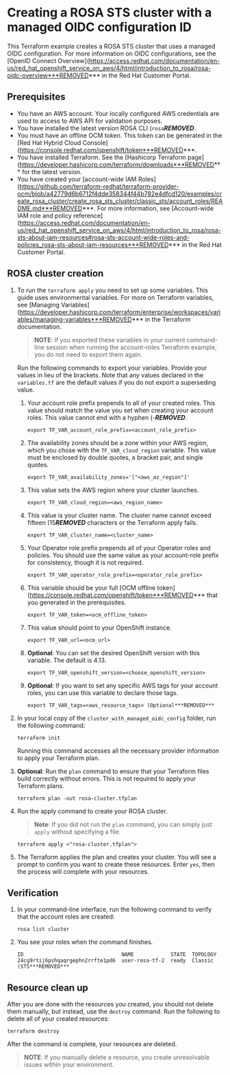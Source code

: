 # Creating a ROSA STS cluster with a managed OIDC configuration ID

This Terraform example creates a ROSA STS cluster that uses a managed OIDC configuration. For more information on OIDC configurations, see the [OpenID Connect Overview](https://access.redhat.com/documentation/en-us/red_hat_openshift_service_on_aws/4/html/introduction_to_rosa/rosa-oidc-overview***REMOVED*** in the Red Hat Customer Portal.

## Prerequisites

* You have an AWS account. Your locally configured AWS credentials are used to access to AWS API for validation purposes.
* You have installed the latest version ROSA CLI (`rosa`***REMOVED***.
* You must have an offline OCM token. This token can be generated in the [Red Hat Hybrid Cloud Console](https://console.redhat.com/openshift/token***REMOVED***.
* You have installed Terraform. See the [Hashicorp Terraform page](https://developer.hashicorp.com/terraform/downloads***REMOVED*** for the latest version.
* You have created your [account-wide IAM Roles](https://github.com/terraform-redhat/terraform-provider-ocm/blob/a42779d6b6712f4dde358344f44b782e4dfcd120/examples/create_rosa_cluster/create_rosa_sts_cluster/classic_sts/account_roles/README.md***REMOVED***. For more information, see [Account-wide IAM role and policy reference](https://access.redhat.com/documentation/en-us/red_hat_openshift_service_on_aws/4/html/introduction_to_rosa/rosa-sts-about-iam-resources#rosa-sts-account-wide-roles-and-policies_rosa-sts-about-iam-resources***REMOVED*** in the Red Hat Customer Portal.


## ROSA cluster creation

1. To run the `terraform apply` you need to set up some variables. This guide uses environmental variables. For more on Terraform variables, see [Managing Variables](https://developer.hashicorp.com/terraform/enterprise/workspaces/variables/managing-variables***REMOVED*** in the Terraform documentation.

   > **NOTE**: If you exported these variables in your current command-line session when running the account-roles Terraform example, you do not need to export them again.

   Run the following commands to export your variables. Provide your values in lieu of the brackets. Note that any values declared in the `variables.tf` are the default values if you do not export a superseding value.
        
    1. Your account role prefix prepends to all of your created roles. This value should match the value you set when creating your account roles. This value cannot end with a hyphen (-***REMOVED***.
        ```
        export TF_VAR_account_role_prefix=<account_role_prefix>
        ```
    2. The availability zones should be a zone within your AWS region, which you chose with the `TF_VAR_cloud_region` variable. This value must be enclosed by double quotes, a bracket pair, and single quotes.     
        ```    
        export TF_VAR_availability_zones='["<aws_az_region"]' 
        ```
    3. This value sets the AWS region where your cluster launches.
        ```
        export TF_VAR_cloud_region=<aws_region_name>
        ```
    4.  This value is your cluster name. The cluster name cannot exceed fifteen (15***REMOVED*** characters or the Terraform apply fails.  
        ```
        export TF_VAR_cluster_name=<cluster_name>
        ```
    5.  Your Operator role prefix prepends all of your Operator roles and policies. You should use the same value as your account-role prefix for consistency, though it is not required.
        ```
        export TF_VAR_operator_role_prefix=<operator_role_prefix>
        ```
    6.  This variable should be your full [OCM offline token](https://console.redhat.com/openshift/token***REMOVED*** that you generated in the prerequisites.  
        ```
        export TF_VAR_token=<ocm_offline_token> 
        ```
    7.  This value should point to your OpenShift instance.  
        ```
        export TF_VAR_url=<ocm_url>
        ```
    8.  **Optional**: You can set the desired OpenShift version with this variable. The default is 4.13.
        ```    
        export TF_VAR_openshift_version=<choose_openshift_version>
        ```
    9.  **Optional**: If you want to set any specific AWS tags for your account roles, you can use this variable to declare those tags.   
         ```    
         export TF_VAR_tags=<aws_resource_tags> (Optional***REMOVED*** 
         ```      
1. In your local copy of the `cluster_with_managed_oidc_config` folder, run the following command:
   ````
   terraform init
   ````
   Running this command accesses all the necessary provider information to apply your Terraform plan.
1. **Optional**: Run the `plan` command to ensure that your Terraform files build correctly without errors. This is not required to apply your Terraform plans.
   ````
   terraform plan -out rosa-cluster.tfplan
   ````
1. Run the apply command to create your ROSA cluster. 

   > **Note**: If you did not run the `plan` command, you can simply just `apply` without specifying a file.

    ````
    terraform apply <"rosa-cluster.tfplan">
    ````
1. The Terraform applies the plan and creates your cluster. You will see a prompt to confirm you want to create these resources. Enter `yes`, then the process will complete with your resources.

## Verification

1. In your command-line interface, run the following command to verify that the account roles are created:
    ````
    rosa list cluster
    ````
1. You see your roles when the command finishes. 
    ````
    ID                                NAME            STATE  TOPOLOGY
    24cg9rtij6pshqaqrgephn2rrfte1pd6  user-rosa-tf-2  ready  Classic (STS***REMOVED***
## Resource clean up

After you are done with the resources you created, you should not delete them manually, but instead, use the `destroy` command. Run the following to delete all of your created resources:
  
```
terraform destroy
```

After the command is complete, your resources are deleted.

> **NOTE**: If you manually delete a resource, you create unresolvable issues within your environment.
